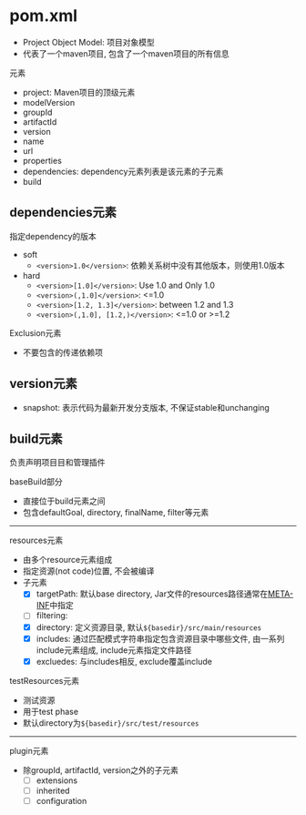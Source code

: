 # pom.xml

- Project Object Model: 项目对象模型
- 代表了一个maven项目, 包含了一个maven项目的所有信息

元素

- project: Maven项目的顶级元素
- modelVersion
- groupId
- artifactId
- version
- name
- url
- properties
- dependencies: dependency元素列表是该元素的子元素
- build

## dependencies元素

指定dependency的版本

- soft
  - `<version>1.0</version>`: 依赖关系树中没有其他版本，则使用1.0版本
- hard
  - `<version>[1.0]</version>`: Use 1.0 and Only 1.0
  - `<version>(,1.0]</version>`: <=1.0
  - `<version>[1.2, 1.3]</version>`: between 1.2 and 1.3
  - `<version>(,1.0], [1.2,)</version>`: <=1.0 or >=1.2

Exclusion元素

- 不要包含的传递依赖项

## version元素

- snapshot: 表示代码为最新开发分支版本, 不保证stable和unchanging 

## build元素

负责声明项目目和管理插件

baseBuild部分

- 直接位于build元素之间
- 包含defaultGoal, directory, finalName, filter等元素

***

resources元素

- 由多个resource元素组成
- 指定资源(not code)位置, 不会被编译
- 子元素
  - [x] targetPath: 默认base directory, Jar文件的resources路径通常在[META-INF]()中指定
  - [ ] filtering: 
  - [x] directory: 定义资源目录, 默认`${basedir}/src/main/resources`
  - [x] includes: 通过匹配模式字符串指定包含资源目录中哪些文件, 由一系列include元素组成, include元素指定文件路径
  - [x] excluedes: 与includes相反, exclude覆盖include

testResources元素

- 测试资源
- 用于test phase
- 默认directory为`${basedir}/src/test/resources`

***

plugin元素

- 除groupId, artifactId, version之外的子元素
  - [ ] extensions
  - [ ] inherited
  - [ ] configuration

